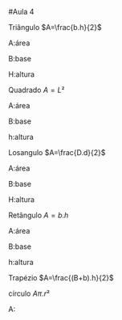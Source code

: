 #Aula 4

Triângulo $A=\frac{b.h}{2}$ 

A:área

B:base

H:altura

Quadrado $A=L²$

A:área

B:base

h:altura

Losangulo $A=\frac{D.d}{2}$

A:área 

B:base

H:altura

Retângulo $A=b.h$

A:área

B:base

h:altura

Trapézio $A=\frac{(B+b).h}{2}$

círculo $A\pi.r²$

A:
